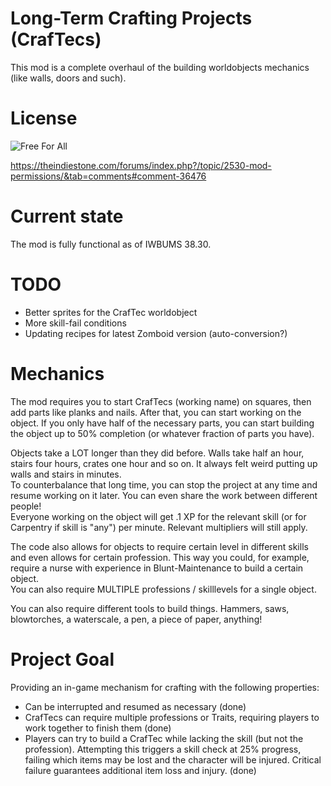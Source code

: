 # Long-Term Crafting Projects (CrafTecs)

This mod is a complete overhaul of the building worldobjects mechanics (like
walls, doors and such).

# License

![Free For All](https://projectzomboid.com/images/MODS_01.png)

https://theindiestone.com/forums/index.php?/topic/2530-mod-permissions/&tab=comments#comment-36476

# Current state

The mod is fully functional as of IWBUMS 38.30.

# TODO

- Better sprites for the CrafTec worldobject
- More skill-fail conditions
- Updating recipes for latest Zomboid version
  (auto-conversion?)


# Mechanics

The mod requires you to start CrafTecs (working name) on squares, then add
parts like planks and nails. After that, you can start working on the object.
If you only have half of the necessary parts, you can start building the object
up to 50% completion (or whatever fraction of parts you have).

Objects take a LOT longer than they did before. Walls take half an hour, stairs
four hours, crates one hour and so on. It always felt weird putting up walls
and stairs in minutes.  
To counterbalance that long time, you can stop the project at any time and
resume working on it later. You can even share the work between different
people!  
Everyone working on the object will get .1 XP for the relevant skill (or for
Carpentry if skill is "any") per minute. Relevant multipliers will still
apply.

The code also allows for objects to require certain level in different skills
and even allows for certain profession. This way you could, for example,
require a nurse with experience in Blunt-Maintenance to build a certain
object.  
You can also require MULTIPLE professions / skilllevels for a single object.

You can also require different tools to build things. Hammers, saws,
blowtorches, a waterscale, a pen, a piece of paper, anything!

# Project Goal

Providing an in-game mechanism for crafting with the following properties:

- Can be interrupted and resumed as necessary (done)
- CrafTecs can require multiple professions or Traits, requiring players to
  work together to finish them (done)
- Players can try to build a CrafTec while lacking the skill (but not the profession).
  Attempting this triggers a skill check at 25% progress, failing which items may be
  lost and the character will be injured. Critical failure guarantees additional item
  loss and injury. (done)
